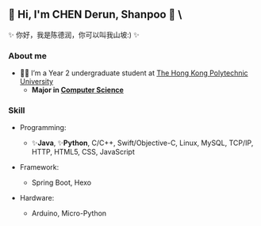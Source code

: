 ## 👋 Hi, I'm CHEN Derun, Shanpoo 👋 \
✨ 你好，我是陈德润，你可以叫我山坡:) ✨

### **About me**
- 👨‍🎓 I’m a Year 2 undergraduate student at [The Hong Kong Polytechnic University](https://www.polyu.edu.hk/)
  - **Major in [Computer Science](https://www.polyu.edu.hk/comp/)**

### **Skill**

- Programming:
  - ✨**Java**, ✨**Python**, C/C++, Swift/Objective-C, Linux, MySQL, TCP/IP, HTTP, HTML5, CSS, JavaScript

- Framework:
  - Spring Boot, Hexo
  
- Hardware:
  - Arduino, Micro-Python
<!--
**ShanpooO/ShanpooO** is a ✨ _special_ ✨ repository because its `README.md` (this file) appears on your GitHub profile.

Here are some ideas to get you started:

- 🔭 I’m currently working on ...
- 🌱 I’m currently learning ...
- 👯 I’m looking to collaborate on ...
- 🤔 I’m looking for help with ...
- 💬 Ask me about ...
- 📫 How to reach me: ...
- 😄 Pronouns: ...
- ⚡ Fun fact: ...
-->
